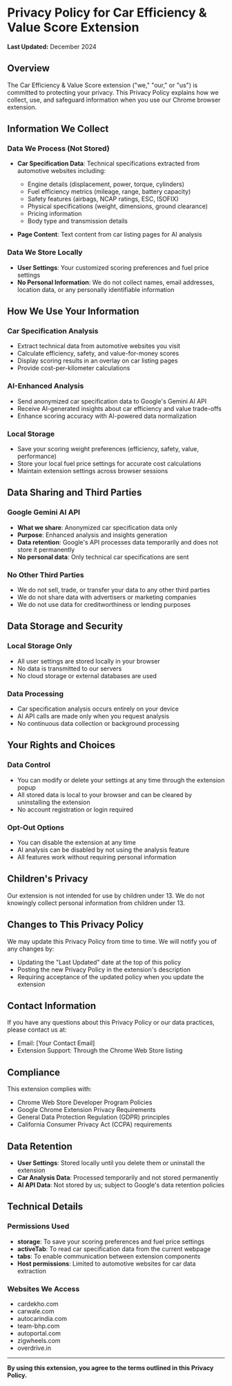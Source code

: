 # Privacy Policy for Car Efficiency & Value Score Extension

**Last Updated:** December 2024

## Overview

The Car Efficiency & Value Score extension ("we," "our," or "us") is committed to protecting your privacy. This Privacy Policy explains how we collect, use, and safeguard information when you use our Chrome browser extension.

## Information We Collect

### Data We Process (Not Stored)
- **Car Specification Data**: Technical specifications extracted from automotive websites including:
  - Engine details (displacement, power, torque, cylinders)
  - Fuel efficiency metrics (mileage, range, battery capacity)
  - Safety features (airbags, NCAP ratings, ESC, ISOFIX)
  - Physical specifications (weight, dimensions, ground clearance)
  - Pricing information
  - Body type and transmission details

- **Page Content**: Text content from car listing pages for AI analysis

### Data We Store Locally
- **User Settings**: Your customized scoring preferences and fuel price settings
- **No Personal Information**: We do not collect names, email addresses, location data, or any personally identifiable information

## How We Use Your Information

### Car Specification Analysis
- Extract technical data from automotive websites you visit
- Calculate efficiency, safety, and value-for-money scores
- Display scoring results in an overlay on car listing pages
- Provide cost-per-kilometer calculations

### AI-Enhanced Analysis
- Send anonymized car specification data to Google's Gemini AI API
- Receive AI-generated insights about car efficiency and value trade-offs
- Enhance scoring accuracy with AI-powered data normalization

### Local Storage
- Save your scoring weight preferences (efficiency, safety, value, performance)
- Store your local fuel price settings for accurate cost calculations
- Maintain extension settings across browser sessions

## Data Sharing and Third Parties

### Google Gemini AI API
- **What we share**: Anonymized car specification data only
- **Purpose**: Enhanced analysis and insights generation
- **Data retention**: Google's API processes data temporarily and does not store it permanently
- **No personal data**: Only technical car specifications are sent

### No Other Third Parties
- We do not sell, trade, or transfer your data to any other third parties
- We do not share data with advertisers or marketing companies
- We do not use data for creditworthiness or lending purposes

## Data Storage and Security

### Local Storage Only
- All user settings are stored locally in your browser
- No data is transmitted to our servers
- No cloud storage or external databases are used

### Data Processing
- Car specification analysis occurs entirely on your device
- AI API calls are made only when you request analysis
- No continuous data collection or background processing

## Your Rights and Choices

### Data Control
- You can modify or delete your settings at any time through the extension popup
- All stored data is local to your browser and can be cleared by uninstalling the extension
- No account registration or login required

### Opt-Out Options
- You can disable the extension at any time
- AI analysis can be disabled by not using the analysis feature
- All features work without requiring personal information

## Children's Privacy

Our extension is not intended for use by children under 13. We do not knowingly collect personal information from children under 13.

## Changes to This Privacy Policy

We may update this Privacy Policy from time to time. We will notify you of any changes by:
- Updating the "Last Updated" date at the top of this policy
- Posting the new Privacy Policy in the extension's description
- Requiring acceptance of the updated policy when you update the extension

## Contact Information

If you have any questions about this Privacy Policy or our data practices, please contact us at:
- Email: [Your Contact Email]
- Extension Support: Through the Chrome Web Store listing

## Compliance

This extension complies with:
- Chrome Web Store Developer Program Policies
- Google Chrome Extension Privacy Requirements
- General Data Protection Regulation (GDPR) principles
- California Consumer Privacy Act (CCPA) requirements

## Data Retention

- **User Settings**: Stored locally until you delete them or uninstall the extension
- **Car Analysis Data**: Processed temporarily and not stored permanently
- **AI API Data**: Not stored by us; subject to Google's data retention policies

## Technical Details

### Permissions Used
- **storage**: To save your scoring preferences and fuel price settings
- **activeTab**: To read car specification data from the current webpage
- **tabs**: To enable communication between extension components
- **Host permissions**: Limited to automotive websites for car data extraction

### Websites We Access
- cardekho.com
- carwale.com
- autocarindia.com
- team-bhp.com
- autoportal.com
- zigwheels.com
- overdrive.in

---

**By using this extension, you agree to the terms outlined in this Privacy Policy.**

